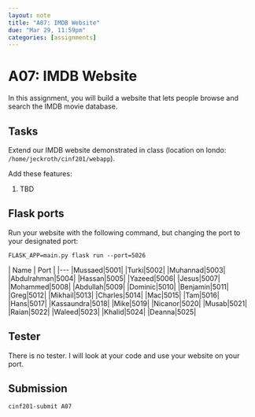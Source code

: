 ```yaml
---
layout: note
title: "A07: IMDB Website"
due: "Mar 29, 11:59pm"
categories: [assignments]
---
```


# A07: IMDB Website

In this assignment, you will build a website that lets people browse and search the IMDB movie database.

## Tasks

Extend our IMDB website demonstrated in class (location on londo: `/home/jeckroth/cinf201/webapp`).

Add these features:

1. TBD

## Flask ports

Run your website with the following command, but changing the port to your designated port:

```
FLASK_APP=main.py flask run --port=5026
```

| Name | Port |
|---
|Mussaed|5001|
|Turki|5002|
|Muhannad|5003|
|Abdulrahman|5004|
|Hassan|5005|
|Yazeed|5006|
|Jesus|5007|
|Mohammed|5008|
|Abdullah|5009|
|Dominic|5010|
|Benjamin|5011|
|Greg|5012|
|Mikhail|5013|
|Charles|5014|
|Mac|5015|
|Tam|5016|
|Hans|5017|
|Kassaundra|5018|
|Mike|5019|
|Nicanor|5020|
|Musab|5021|
|Raian|5022|
|Waleed|5023|
|Khalid|5024|
|Deanna|5025|

## Tester

There is no tester. I will look at your code and use your website on your port.

## Submission

~~~
cinf201-submit A07
~~~


